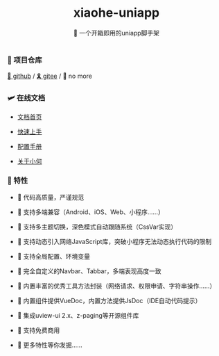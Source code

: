 <div align="center">
  <h1>xiaohe-uniapp</h1>
  <span>🚀 一个开箱即用的uniapp脚手架</span>
</div>

<br>

### 🚁 项目仓库

[🎈 github](https://github.com/xiaohe0601/xiaohe-uniapp) / [🎗️ gitee](https://gitee.com/xiaohe0601/xiaohe-uniapp) / 🎃 no more

### 🛩️ 在线文档

- [文档首页](https://xiaohe-uniapp.xiaohe.ink)

- [快速上手](https://xiaohe-uniapp.xiaohe.ink/guide/getting-started.html)

- [配置手册](https://xiaohe-uniapp.xiaohe.ink/config/global.html)

- [关于小何](https://xiaohe-uniapp.xiaohe.ink/about/xiaohe.html)

### 🎉 特性

- 🍔 代码高质量，严谨规范

- 🍚 支持多端兼容（Android、iOS、Web、小程序……）

- 🍖 支持多主题切换，深色模式自动跟随系统（CssVar实现）

- 🍜 支持动态引入网络JavaScript库，突破小程序无法动态执行代码的限制

- 🍙 支持全局配置、环境变量

- 🍟 完全自定义的Navbar、Tabbar，多端表现高度一致

- 🧀 内置丰富的优秀工具方法封装（网络请求、权限申请、字符串操作……）

- 🍳 内置组件提供VueDoc，内置方法提供JsDoc（IDE自动代码提示）

- 🍨 集成uview-ui 2.x、z-paging等开源组件库

- 🌭 支持免费商用

- 🥗 更多特性等你发掘……